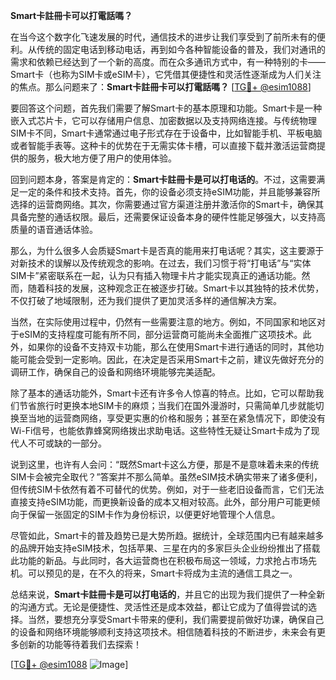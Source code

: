**Smart卡註冊卡可以打電話嗎？**

在当今这个数字化飞速发展的时代，通信技术的进步让我们享受到了前所未有的便利。从传统的固定电话到移动电话，再到如今各种智能设备的普及，我们对通讯的需求和依赖已经达到了一个新的高度。而在众多通讯方式中，有一种特别的卡——Smart卡（也称为SIM卡或eSIM卡），它凭借其便捷性和灵活性逐渐成为人们关注的焦点。那么问题来了：**Smart卡註冊卡可以打電話嗎？** [[TG💪+ @esim1088](https://t.me/s/esim1088)]

要回答这个问题，首先我们需要了解Smart卡的基本原理和功能。Smart卡是一种嵌入式芯片卡，它可以存储用户信息、加密数据以及支持网络连接。与传统物理SIM卡不同，Smart卡通常通过电子形式存在于设备中，比如智能手机、平板电脑或者智能手表等。这种卡的优势在于无需实体卡槽，可以直接下载并激活运营商提供的服务，极大地方便了用户的使用体验。

回到问题本身，答案是肯定的：**Smart卡註冊卡是可以打电话的**。不过，这需要满足一定的条件和技术支持。首先，你的设备必须支持eSIM功能，并且能够兼容所选择的运营商网络。其次，你需要通过官方渠道注册并激活你的Smart卡，确保其具备完整的通话权限。最后，还需要保证设备本身的硬件性能足够强大，以支持高质量的语音通话体验。

那么，为什么很多人会质疑Smart卡是否真的能用来打电话呢？其实，这主要源于对新技术的误解以及传统观念的影响。在过去，我们习惯于将“打电话”与“实体SIM卡”紧密联系在一起，认为只有插入物理卡片才能实现真正的通话功能。然而，随着科技的发展，这种观念正在被逐步打破。Smart卡以其独特的技术优势，不仅打破了地域限制，还为我们提供了更加灵活多样的通信解决方案。

当然，在实际使用过程中，仍然有一些需要注意的地方。例如，不同国家和地区对于eSIM的支持程度可能有所不同，部分运营商可能尚未全面推广这项技术。此外，如果你的设备不支持双卡功能，那么在使用Smart卡进行通话的同时，其他功能可能会受到一定影响。因此，在决定是否采用Smart卡之前，建议先做好充分的调研工作，确保自己的设备和网络环境能够完美适配。

除了基本的通话功能外，Smart卡还有许多令人惊喜的特点。比如，它可以帮助我们节省旅行时更换本地SIM卡的麻烦；当我们在国外漫游时，只需简单几步就能切换至当地的运营商网络，享受更实惠的价格和服务；甚至在紧急情况下，即使没有Wi-Fi信号，也能依靠蜂窝网络拨出求助电话。这些特性无疑让Smart卡成为了现代人不可或缺的一部分。

说到这里，也许有人会问：“既然Smart卡这么方便，那是不是意味着未来的传统SIM卡会被完全取代？”答案并不那么简单。虽然eSIM技术确实带来了诸多便利，但传统SIM卡依然有着不可替代的优势。例如，对于一些老旧设备而言，它们无法直接支持eSIM功能，而更换新设备的成本又相对较高。此外，部分用户可能更倾向于保留一张固定的SIM卡作为身份标识，以便更好地管理个人信息。

尽管如此，Smart卡的普及趋势已是大势所趋。据统计，全球范围内已有越来越多的品牌开始支持eSIM技术，包括苹果、三星在内的多家巨头企业纷纷推出了搭载此功能的新品。与此同时，各大运营商也在积极布局这一领域，力求抢占市场先机。可以预见的是，在不久的将来，Smart卡将成为主流的通信工具之一。

总结来说，**Smart卡註冊卡是可以打电话的**，并且它的出现为我们提供了一种全新的沟通方式。无论是便捷性、灵活性还是成本效益，都让它成为了值得尝试的选择。当然，要想充分享受Smart卡带来的便利，我们需要提前做好功课，确保自己的设备和网络环境能够顺利支持这项技术。相信随着科技的不断进步，未来会有更多创新的功能等待着我们去探索！

[[TG💪+ @esim1088](https://t.me/s/esim1088) ![Image](https://i.postimg.cc/4NQfJmqS/Snipaste-2025-05-13-00-14-12.png)]